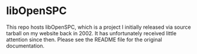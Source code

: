 libOpenSPC
==========

This repo hosts libOpenSPC, which is a project I initially released via source tarball on my website back in 2002.  It has unfortunately received little attention since then.  Please see the README file for the original documentation.
